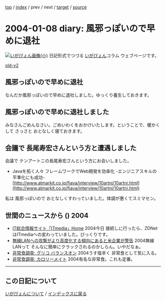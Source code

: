 [top](https://igapyon.github.io/diary/) 
 / [index](https://igapyon.github.io/diary/2004/index.html) 
 / prev 
 / next 
 / [target](https://igapyon.github.io/diary/2004/ig040108.html) 
 / [source](https://github.com/igapyon/diary/blob/gh-pages/2004/ig040108.html.src.md) 

2004-01-08 diary: 風邪っぽいので早めに退社
=====================================================================================================
[![いがぴょん画像(小)](https://igapyon.github.io/diary/images/iga200306s.jpg "いがぴょん")](https://igapyon.github.io/diary/memo/memoigapyon.html) 日記形式でつづる [いがぴょん](https://igapyon.github.io/diary/memo/memoigapyon.html)コラム ウェブページです。

[old-v2](ig040108-orig.html)

## 風邪っぽいので早めに退社

なんだか風邪っぽいので早めに退社しました。ゆっくり養生しておきます。


## 風邪っぽいので早めに退社しました

みなさんごめんなさい。ごめいわくをおかけいたします。ということで、暖かくして さっさと おとなしく寝ておきます。

## 会議で 長尾寿宏さんという方と遭遇しました

会議で テンアートニの長尾寿宏さんという方にお会いしました。

* Javaを拓く人々 フレームワークでWeb開発を効率化 -エンジニアスキルの平準化にも成功-
  [http://www.atmarkit.co.jp/fjava/interview/10artni/10artni.html](http://www.atmarkit.co.jp/fjava/interview/10artni/10artni.html)

私は 風邪っぽいので おとなしくすわっていました。体調が悪くてスミマセン。

## 世間のニュースから () 2004

* [IT総合情報サイト「ITmedia」Home](http://www.itmedia.co.jp/news/bursts/index.html)  2004今日 接続しに行ったら、ZDNetはITmediaへの変わっていました。びっくりです。
* [無線LANへの攻撃がより高度化する傾向にあると米企業が警告](http://internet.watch.impress.co.jp/cda/news/2003/12/19/1570.html)  2004無線LANって そんなに簡単にクラックされるのかしらん。いやだなぁ。
* [非常食調査: グリコ バランスオン](http://www.ezaki-glico.com/balance/balanceon/)  2004うす塩辛く 非常食として気に入る。
* [非常食調査: カロリーメイト](http://www.caloriemate.com/)  2004有名な非常食。これも定番。


----------------------------------------------------------------------------------------------------

## この日記について
[いがぴょんについて](https://igapyon.github.io/diary/memo/memoigapyon.html) / [インデックスに戻る](https://igapyon.github.io/diary/idxall.html)
